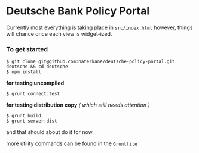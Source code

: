 # Deutsche Bank Policy Portal

Currently most everything is taking place in [`src/index.html`](https://github.com/naterkane/deutsche-policy-portal/blob/develop/src/index.html) however, things will chance once each view is widget-ized.

### To get started

    $ git clone git@github.com:naterkane/deutsche-policy-portal.git deutsche && cd deutsche
    $ npm install

**for testing uncompiled** 

    $ grunt connect:test

**for testing distribution copy** _( which still needs attention )_

    $ grunt build
    $ grunt server:dist

and that should about do it for now. 

more utility commands can be found in the [`Gruntfile`](https://github.com/naterkane/deutsche-policy-portal/blob/develop/Gruntfile.js)